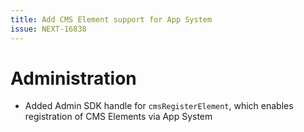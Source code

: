 ```yaml
---
title: Add CMS Element support for App System
issue: NEXT-16838
---
```

# Administration
* Added Admin SDK handle for `cmsRegisterElement`, which enables registration of CMS Elements via App System
